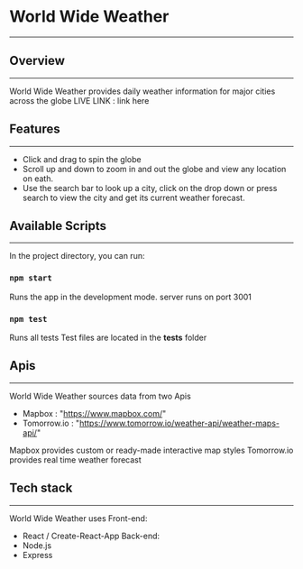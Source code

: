 
# World Wide Weather
---
## Overview
--- 
World Wide Weather provides daily weather information for major cities across the globe
LIVE LINK : link here

## Features
--- 
- Click and drag to spin the globe
- Scroll up and down to zoom in and out the globe and view any location on eath. 
- Use the search bar to look up a city, click on the drop down or press search to view the city and get its current weather forecast. 

## Available Scripts
---

In the project directory, you can run:

### `npm start`

Runs the app in the development mode.
server runs on port 3001

### `npm test`

Runs all tests
Test files are located in the __tests__ folder 


## Apis
---
World Wide Weather sources data from two Apis
- Mapbox : "https://www.mapbox.com/"
- Tomorrow.io : "https://www.tomorrow.io/weather-api/weather-maps-api/"

Mapbox provides custom or ready-made interactive map styles 
Tomorrow.io provides real time weather forecast 

## Tech stack
---
World Wide Weather uses 
Front-end:
- React / Create-React-App 
Back-end:
- Node.js 
- Express

